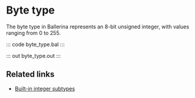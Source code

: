 # Byte type

The byte type in Ballerina represents an 8-bit unsigned integer, with values ranging from 0 to 255.

::: code byte_type.bal :::

::: out byte_type.out :::

## Related links
- [Built-in integer subtypes](/learn/by-example/built-in-integer-subtypes/)